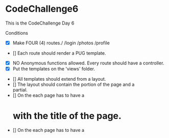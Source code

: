 # CodeChallenge6

This is the CodeChallenge Day 6

Conditions

- [x] Make FOUR (4) routes./ /login /photos /profile
- [] Each route should render a PUG template.
- [x] NO Anonymous functions allowed. Every route should have a controller.
- [x] Put the templates on the 'views' folder.
- [] All templates should extend from a layout.
- [] The layout should contain the <head> portion of the page and a <footer> partial.
- [] On the <body> each page has to have a <h1> with the title of the page.
- [] On the <head> each page has to have a <title> with the title of the page and the title of the website\*\*.
- [] The title of the page and the website should not be written on the template.
- [] The title of the page should come from the controller.
- [] The title of the website should not come from the controller, it should come from the locals.
- [] There should be one router file and one controller file.
- [] Middlewares should have their own file.
